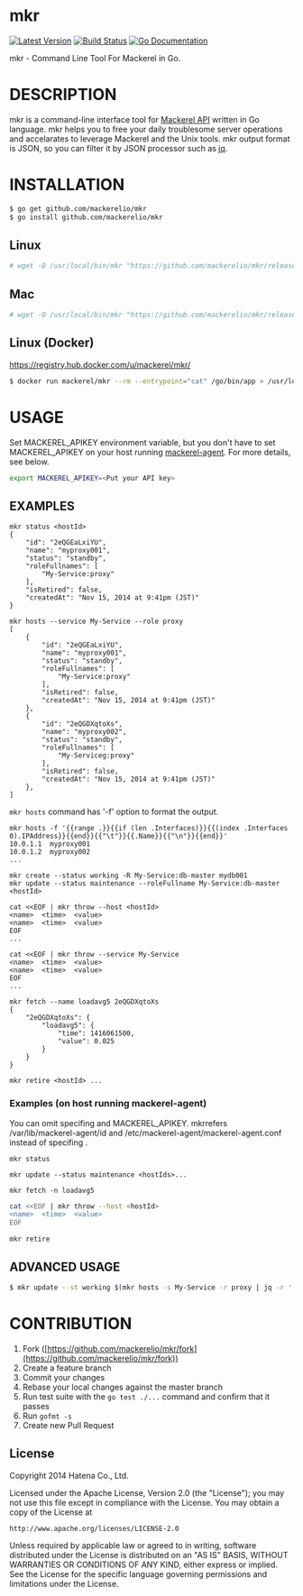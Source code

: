 mkr
===
[![Latest Version](http://img.shields.io/github/release/mackerelio/mkr.svg?style=flat-square)][release]
[![Build Status](http://img.shields.io/travis/mackerelio/mkr.svg?style=flat-square)][travis]
[![Go Documentation](http://img.shields.io/badge/go-documentation-blue.svg?style=flat-square)][godocs]

[release]: https://github.com/mackerelio/mkr/releases
[travis]: http://travis-ci.org/mackerelio/mkr
[godocs]: http://godoc.org/github.com/mackerelio/mkr

mkr - Command Line Tool For Mackerel in Go.

# DESCRIPTION

mkr is a command-line interface tool for [Mackerel API](http://help-ja.mackerel.io/entry/spec/api/v0) written in Go language.
mkr helps you to free your daily troublesome server operations and accelarates to leverage Mackerel and the Unix tools.
mkr output format is JSON, so you can filter it by JSON processor such as [jq](http://stedolan.github.io/jq/).

# INSTALLATION

```bash
$ go get github.com/mackerelio/mkr
$ go install github.com/mackerelio/mkr
```

## Linux

```bash
# wget -O /usr/local/bin/mkr "https://github.com/mackerelio/mkr/releases/download/$(curl -sI https://github.com/mackerelio/mkr/releases/latest | awk -F'/' '/^Location:/{print $NF}' | tr -d '\r')/mkr_linux_amd64" && chmod +x /usr/local/bin/mkr
```

## Mac

```bash
# wget -O /usr/local/bin/mkr "https://github.com/mackerelio/mkr/releases/download/$(curl -sI https://github.com/mackerelio/mkr/releases/latest | awk -F'/' '/^Location:/{print $NF}' | tr -d '\r')/mkr_darwin_amd64" && chmod +x /usr/local/bin/mkr
```

## Linux (Docker)

https://registry.hub.docker.com/u/mackerel/mkr/

```bash
$ docker run mackerel/mkr --rm --entrypoint="cat" /go/bin/app > /usr/local/bin/mkr && chmod +x /usr/local/bin/mkr
```

# USAGE

Set MACKEREL_APIKEY environment variable, but you don't have to set MACKEREL_APIKEY on your host running [mackerel-agent](https://github.com/mackerelio/mackerel-agent). For more details, see below.

```bash
export MACKEREL_APIKEY=<Put your API key>
```

## EXAMPLES

```
mkr status <hostId>
{
    "id": "2eQGEaLxiYU",
    "name": "myproxy001",
    "status": "standby",
    "roleFullnames": [
        "My-Service:proxy"
    ],
    "isRetired": false,
    "createdAt": "Nov 15, 2014 at 9:41pm (JST)"
}
```

```
mkr hosts --service My-Service --role proxy
[
    {
        "id": "2eQGEaLxiYU",
        "name": "myproxy001",
        "status": "standby",
        "roleFullnames": [
            "My-Service:proxy"
        ],
        "isRetired": false,
        "createdAt": "Nov 15, 2014 at 9:41pm (JST)"
    },
    {
        "id": "2eQGDXqtoXs",
        "name": "myproxy002",
        "status": "standby",
        "roleFullnames": [
            "My-Serviceg:proxy"
        ],
        "isRetired": false,
        "createdAt": "Nov 15, 2014 at 9:41pm (JST)"
    },
]
```

`mkr hosts` command has '-f' option to format the output.

```
mkr hosts -f '{{range .}}{{if (len .Interfaces)}}{{(index .Interfaces 0).IPAddress}}{{end}}{{"\t"}}{{.Name}}{{"\n"}}{{end}}'
10.0.1.1  myproxy001
10.0.1.2  myproxy002
...
```

```
mkr create --status working -R My-Service:db-master mydb001
mkr update --status maintenance --roleFullname My-Service:db-master <hostId>
```

```
cat <<EOF | mkr throw --host <hostId>
<name>  <time>  <value>
<name>  <time>  <value>
EOF
...

cat <<EOF | mkr throw --service My-Service
<name>  <time>  <value>
<name>  <time>  <value>
EOF
...
```

```
mkr fetch --name loadavg5 2eQGDXqtoXs
{
    "2eQGDXqtoXs": {
        "loadavg5": {
            "time": 1416061500,
            "value": 0.025
        }
    }
}
```

```
mkr retire <hostId> ...
```

### Examples (on host running mackerel-agent)

You can omit specifing <hostId> and MACKEREL_APIKEY.
mkrrefers /var/lib/mackerel-agent/id and /etc/mackerel-agent/mackerel-agent.conf instead of specifing <hostId>.

```
mkr status
```

```
mkr update --status maintenance <hostIds>...
```

```
mkr fetch -n loadavg5
```

```bash
cat <<EOF | mkr throw --host <hostId>
<name>  <time>  <value>
EOF
```

```
mkr retire
```

## ADVANCED USAGE

```bash
$ mkr update --st working $(mkr hosts -s My-Service -r proxy | jq -r '.[].id')
```

# CONTRIBUTION

1. Fork ([https://github.com/mackerelio/mkr/fork](https://github.com/mackerelio/mkr/fork))
1. Create a feature branch
1. Commit your changes
1. Rebase your local changes against the master branch
1. Run test suite with the `go test ./...` command and confirm that it passes
1. Run `gofmt -s`
1. Create new Pull Request


License
----------

Copyright 2014 Hatena Co., Ltd.

Licensed under the Apache License, Version 2.0 (the "License"); you may not use this file except in compliance with the License. You may obtain a copy of the License at

    http://www.apache.org/licenses/LICENSE-2.0

Unless required by applicable law or agreed to in writing, software distributed under the License is distributed on an "AS IS" BASIS, WITHOUT WARRANTIES OR CONDITIONS OF ANY KIND, either express or implied. See the License for the specific language governing permissions and limitations under the License.
